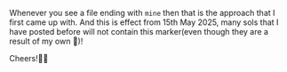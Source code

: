  Whenever you see a file ending with ```mine``` then that is the approach that I first came up with. And this is effect from 15th May 2025, many sols that I have posted before will not contain this marker(even though they are a result of my own 🤔)!

Cheers!🍉🧊